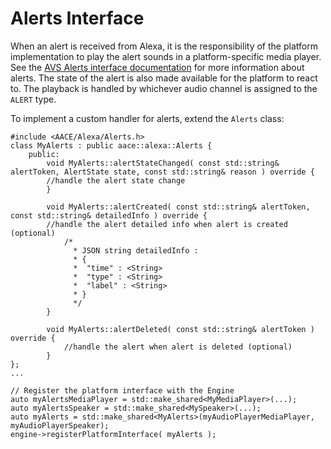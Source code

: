 # Alerts Interface

When an alert is received from Alexa, it is the responsibility of the platform implementation to play the alert sounds in a platform-specific media player. See the [AVS Alerts interface documentation](https://developer.amazon.com/en-US/docs/alexa/alexa-voice-service/alerts.html) for more information about alerts. The state of the alert is also made available for the platform to react to. The playback is handled by whichever audio channel is assigned to the `ALERT` type.

To implement a custom handler for alerts, extend the `Alerts` class:

```
#include <AACE/Alexa/Alerts.h>
class MyAlerts : public aace::alexa::Alerts {
    public:
        void MyAlerts::alertStateChanged( const std::string& alertToken, AlertState state, const std::string& reason ) override {
        //handle the alert state change
        }

        void MyAlerts::alertCreated( const std::string& alertToken, const std::string& detailedInfo ) override {
        //handle the alert detailed info when alert is created (optional)
            /*
    		  * JSON string detailedInfo :
    		  * {	
    		  *	 "time" : <String>
    		  *	 "type" : <String>
    		  *	 "label" : <String>	
    		  * }
    		  */
        }
        
        void MyAlerts::alertDeleted( const std::string& alertToken ) override {
            //handle the alert when alert is deleted (optional)
        }
};
...

// Register the platform interface with the Engine
auto myAlertsMediaPlayer = std::make_shared<MyMediaPlayer>(...);
auto myAlertsSpeaker = std::make_shared<MySpeaker>(...);
auto myAlerts = std::make_shared<MyAlerts>(myAudioPlayerMediaPlayer, myAudioPlayerSpeaker);
engine->registerPlatformInterface( myAlerts );
```